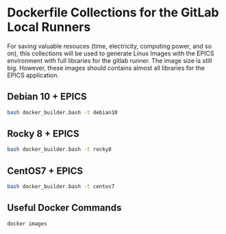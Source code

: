 # Dockerfile Collections for the GitLab Local Runners

For saving valuable resouces (time, electricity, computing power, and so on), this collections will be used to generate Linux Images with the EPICS environment with full libraries for the gitlab runner.
The image size is still big. However, these images should contains almost all libraries for the EPICS application.

## Debian 10 + EPICS

```bash
bash docker_builder.bash -t debian10
```

## Rocky 8 + EPICS

```bash
bash docker_builder.bash -t rocky8
```

## CentOS7 + EPICS

```bash
bash docker_builder.bash -t centos7
```


## Useful Docker Commands

```bash
docker images
```

